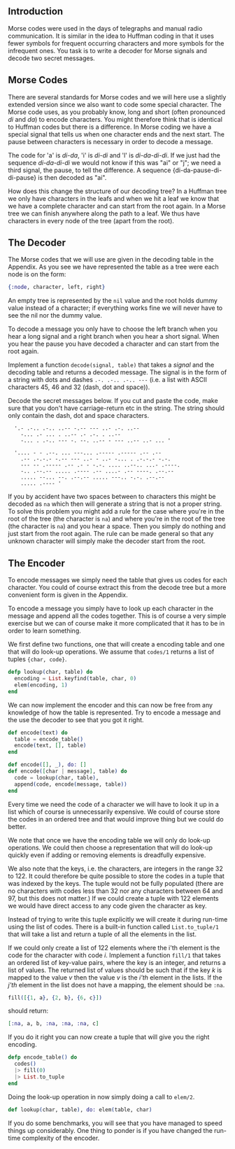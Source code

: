 ## Introduction

Morse codes were used in the days of telegraphs and manual radio communication. It is similar in the idea to Huffman coding in that it uses fewer symbols for frequent occurring characters and more symbols for the infrequent ones. You task is to write a decoder for Morse signals and decode two secret messages. 

## Morse Codes

There are several standards for Morse codes and we will here use a slightly extended version since we also want to code some special character. The Morse code uses, as you probably know, long and short (often pronounced *di* and *da*) to encode characters. You might therefore think that is identical to Huffman codes but there is a difference. In Morse coding we have a special signal that tells us when one character ends and the next start. The pause between characters is necessary in order to decode a message.

The code for 'a' is *di-da*, 'i' is *di-di* and 'l' is *di-da-di-di*.  If we just had the sequence *di-da-di-di* we would not know if this was "ai" or "j"; we need a third signal, the pause, to tell the difference. A sequence {di-da-pause-di-di-pause} is then decoded as "ai".

How does this change the structure of our decoding tree? In a Huffman tree we only have characters in the leafs and when we hit a leaf we know that we have a complete character and can start from the root again. In a Morse tree we can finish anywhere along the path to a leaf. We thus have characters in every node of the tree (apart from the root).

## The Decoder

The Morse codes that we will use are given in the decoding table in the Appendix. As you see we have represented the table as a tree were each node is on the form:

``` elixir
{:node, character, left, right}
```

An empty tree is represented by the `nil` value and the root holds dummy value instead of a character; if everything works fine we will never have to see the nil nor the dummy value.

To decode a message you only have to choose the left branch when you hear a long signal and a right branch when you hear a short signal. When you hear the pause you have decoded a character and can start from the root again. 

Implement a function `decode(signal, table)` that takes a *signal* and the decoding table and returns a decoded message. The signal is in the form of a string with dots and dashes `.-. .-.. .-.. ---` (i.e. a list with ASCII characters 45, 46 and 32 (dash, dot and space)).

Decode the secret messages below. If you cut and paste the code, make sure that you don't have carriage-return etc in the string. The string should only contain the dash, dot and space characters. 

```
  '.- .-.. .-.. ..-- -.-- --- ..- .-. ..-- 
    -... .- ... . ..-- .- .-. . ..-- 
    -... . .-.. --- -. --. ..-- - --- ..-- ..- ... '
```

```
  '.... - - .--. ... ---... .----- .----- .-- .-- 
    .-- .-.-.- -.-- --- ..- - ..- -... . .-.-.- -.-. 
    --- -- .----- .-- .- - -.-. .... ..--.. ...- .----. 
    -.. .--.-- ..... .---- .-- ....- .-- ----. .--.-- 
    ..... --... --. .--.-- ..... ---.. -.-. .--.-- 
    ..... .---- '
```

If you by accident have two spaces between to characters this might be decoded as `na` which then will generate a string that is not a proper string. To solve this problem you might add a rule for the case where you're in the root of the tree (the character is `na`) and where you're in the root of the tree (the character is `na`) and you hear a space. Then you simply do nothing and just start from the root again. The rule can be made general so that any unknown character will simply make the decoder start from the root.

## The Encoder

To encode messages we simply need the table that gives us codes for each character. You could of course extract this from the decode tree but a more convenient form is given in the Appendix. 

To encode a message you simply have to look up each character in the message and append all the codes together. This is of course a very simple exercise but we can of course make it more complicated that it has to be in order to learn something.

We first define two functions, one that will create a encoding table and one that will do look-up operations. We assume that `codes/1` returns a list of tuples `{char, code}`.

``` elixir
defp lookup(char, table) do
  encoding = List.keyfind(table, char, 0)
  elem(encoding, 1)
end
```

We can now implement the encoder and this can now be free from any knowledge of how the table is represented. Try to encode a message and the use the decoder to see that you got it right.

``` elixir
def encode(text) do
  table = encode_table()
  encode(text, [], table)
end

def encode([], _), do: []
def encode([char | message], table) do 
  code = lookup(char, table),
  append(code, encode(message, table))
end
```

Every time we need the code of a character we will have to look it up in a list which of course is unnecessarily expensive.  We could of course store the codes in an ordered tree and that would improve thing but we could do better.

We note that once we have the encoding table we will only do look-up operations. We could then choose a representation that will do look-up quickly even if adding or removing elements is dreadfully expensive.

We also note that the keys, i.e. the characters, are integers in the range 32 to 122. It could therefore be quite possible to store the codes in a tuple that was indexed by the keys. The tuple would not be fully populated (there are no characters with codes less than 32 nor any characters between 64 and 97, but this does not matter.) If we could create a tuple with 122 elements we would have direct access to any code given the character as key.

Instead of trying to write this tuple explicitly we will create it during run-time using the list of codes. There is a built-in function called `List.to_tuple/1` that will take a list and return a tuple of all the elements in the list.

If we could only create a list of 122 elements where the i'th element is the code for the character with code $i$. Implement a function `fill/1` that takes an ordered list of key-value pairs, where the key is an integer, and returns a list of values. The returned list of values should be such that if the key *k* is mapped to the value *v* then the value *v* is the *i'th* element in the lists. If the *j'th* element in the list does not have a mapping, the element should be `:na`.

``` elixir
fill([{1, a}, {2, b}, {6, c}])
```

should return:

``` elixir
[:na, a, b, :na, :na, :na, c]
```

If you do it right you can now create a tuple that will give you the right encoding.

``` elixir
defp encode_table() do
  codes()
  |> fill(0)
  |> List.to_tuple
end
```

Doing the look-up operation in now simply doing a call to `elem/2`.
  
``` elixir
def lookup(char, table), do: elem(table, char)
```

If you do some benchmarks, you will see that you have managed to speed things up considerably. One thing to ponder is if you have changed the run-time complexity of the encoder.
